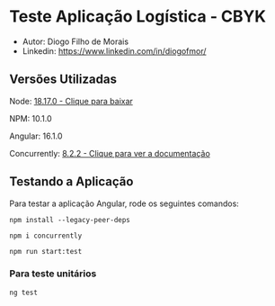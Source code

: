 # Teste Aplicação Logística - CBYK

- Autor: Diogo Filho de Morais
- Linkedin: https://www.linkedin.com/in/diogofmor/

## Versões Utilizadas

Node: [18.17.0 - Clique para baixar](https://nodejs.org/pt/blog/release/v18.17.0)

NPM: 10.1.0

Angular: 16.1.0

Concurrently: [8.2.2 - Clique para ver a documentação](https://www.npmjs.com/package/concurrently)

## Testando a Aplicação

Para testar a aplicação Angular, rode os seguintes comandos:

    npm install --legacy-peer-deps

    npm i concurrently

    npm run start:test

### Para teste unitários

    ng test
